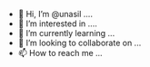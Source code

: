 - 👋 Hi, I’m @unasil ....
- 👀 I’m interested in ....
- 🌱 I’m currently learning ...
- 💞️ I’m looking to collaborate on ...
- 📫 How to reach me ...

<!---
unasil/unasil is a ✨ special ✨ repository because its `README.md` (this file) appears on your GitHub profile.
You can click the Preview link to take a look at your changes.
--->
